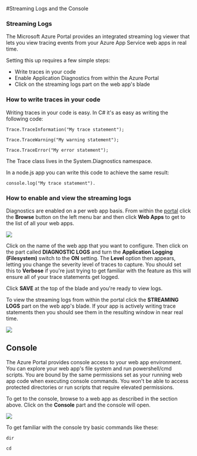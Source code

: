 <properties 
	pageTitle="Streaming logs and console" 
	description="Streaming logs and console overview" 
	authors="adamabdelhamed" 
	manager="wpickett" 
	editor="" 
	services="app-service\web" 
	documentationCenter=""/>

<tags 
	ms.service="app-service-web" 
	ms.workload="web" 
	ms.tgt_pltfrm="na" 
	ms.devlang="multiple" 
	ms.topic="article" 
	ms.date="11/17/2014" 
	ms.author="adamab"/>

#Streaming Logs and the Console

### Streaming Logs ###

The Microsoft Azure Portal provides an integrated streaming log viewer that lets you view tracing events from your Azure App Service web apps in real time.  

Setting this up requires a few simple steps:

- Write traces in your code
- Enable Application Diagnostics from within the Azure Portal
- Click on the streaming logs part on the web app's blade

### How to write traces in your code ###

Writing traces in your code is easy.  In C# it's as easy as writing the following code:

`````````````````````````
Trace.TraceInformation("My trace statement");
`````````````````````````

`````````````````````````
Trace.TraceWarning("My warning statement");
`````````````````````````

`````````````````````````
Trace.TraceError("My error statement");
`````````````````````````

The Trace class lives in the System.Diagnostics namespace.

In a node.js app you can write this code to achieve the same result:

`````````````````````````
console.log("My trace statement").
`````````````````````````

### How to enable and view the streaming logs ###

Diagnostics are enabled on a per web app basis.  From within the [portal](https://portal.azure.com) click the **Browse** button on the left menu bar and then click **Web Apps** to get to the list of all your web apps.  

![][BrowseSitesScreenshot]

Click on the name of the web app that you want to configure.  Then click on the part called **DIAGNOSTIC LOGS** and turn the **Application Logging (Filesystem)** switch to the **ON** setting.  The **Level** option then appears, letting you change the severity level of traces to capture.  You should set this to **Verbose** if you're just trying to get familiar with the feature as this will ensure all of your trace statements get logged.

Click **SAVE** at the top of the blade and you're ready to view logs.

To view the streaming logs from within the portal click the **STREAMING LOGS** part on the web app's blade.  If your app is actively writing trace statements then you should see them in the resulting window in near real time.

![][StreamingLogsScreenshot]

## Console ##

The Azure Portal provides console access to your web app environment. You can explore your web app's file system and run powershell/cmd scripts.  You are bound by the same permissions set as your running web app code when executing console commands. You won't be able to access protected directories or run scripts that require elevated permissions.  

To get to the console, browse to a web app as described in the section above.  Click on the **Console** part and the console will open.

![][ConsoleScreenshot]

To get familiar with the console try basic commands like these:



`````````````````````````
dir
`````````````````````````

`````````````````````````
cd
`````````````````````````



<!-- Images. -->
[BrowseSitesScreenshot]: ./media/web-sites-streaming-logs-and-console/browse-sites.png
[StreamingLogsScreenshot]: ./media/web-sites-streaming-logs-and-console/streaming-logs.png
[ConsoleScreenshot]: ./media/web-sites-streaming-logs-and-console/console.png

